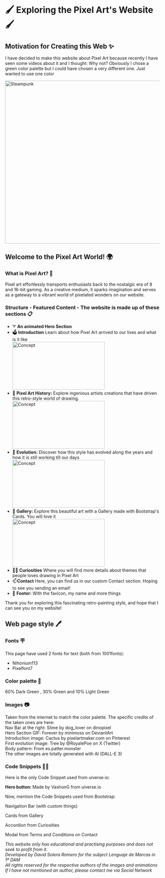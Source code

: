 # 🖌 Exploring the Pixel Art's Website 🖌

## Motivation for Creating this Web ✨

I have decided to make this website about Pixel Art because recently I have seen some videos about it and I thought: Why not? Obviously I chose a green color palette but I could have chosen a very different one. Just wanted to use one color

<img src="https://th.bing.com/th/id/OIG2.VevgsyPEV9jUnObbYCwp?pid=ImgGn" alt="Steampunk" width="580" height="530">

## Welcome to the Pixel Art World! 🌍

### What is Pixel Art? 🧶

Pixel art effortlessly transports enthusiasts back to the nostalgic era of 8 and 16-bit gaming. As a creative medium, it sparks imagination and serves as a gateway to a vibrant world of pixelated wonders on our website.

### Structure - Featured Content - The website is made up of these sections 📋

- ➰ **An animated Hero Section**
- 🗳 **Introduction** Learn about how Pixel Art arrived to our lives and what is it like<br>
   <img src="img/readme/concept.png" alt="Concept" width="300px" height="155px">
- 🚂 **Pixel Art History:** Explore ingenious artists creations that have driven this retro-style world of drawing.<br>
   <img src="img/readme/technology.png" alt="Concept" width="300px" height="155px">
- 🧭 **Evolution:** Discover how this style has evolved along the years and how it is still working till our days<br>
   <img src="img/readme/culture.png" alt="Concept" width="300px" height="155px">
- 📸 **Gallery:** Explore this beautiful art with a Gallery made with Bootstrap's Cards. You will love it<br>
   <img src="img/readme/space.png" alt="Concept" width="300px" height="155px">
- 😶‍🌫️ **Curiosities** Where you will find more details about themes that people loves drawing in Pixel Art
- 📫**Contact** Here, you can find us in our custom Contact section. Hoping to see you sending an email!
- 🦶 **Footer:** With the favicon, my name and more things

Thank you for exploring this fascinating retro-painting style, and hope that I can see you on my website!

## Web page style 🖊️

### Fonts 🪧

This page have used 2 fonts for text (both from 1001fonts):
- Nihonium113
- Pixelfont7

### Color palette 🌈

60% Dark Green , 30% Green and 10% Light Green

### Images 📷

Taken from the internet to match the color palette. The specific credits of the taken ones are here: <br>
Nav Bar at the right: Slime by dog_lover on dinopixel<br>
Hero Section GIF: Forever by minimoss on DeviantArt<br>
Introduction image: Cactus by pixelartmaker.com on Pinterest<br>
First evolution image: Tree by @RoyalePoe on X (Twitter)<br>
Body pattern: From es.patter.monster<br>
The other images are totally generated with AI (DALL-E 3)

<!-- ### Videos 🎞️

Two beautiful Pixel Art videos from Youtube -->

### Code Snippets 👨‍💻

Here is the only Code Snippet used from uiverse.io:<br>
<p><b>Hero button: </b>Made by VashonG from uiverse.io</p>

Now, mention the Code Snippets used from Bootstrap:
<p>Navigation Bar (with custom things)</p>
<p>Cards from Gallery</p>
<p>Accordion from Curiosities</p>
<p>Modal from Terms and Conditions on Contact</p>

*This website only has educational and practising purposes and does not seek to profit from it.<br>Developed by David Solera Romero for the subject Lenguaje de Marcas in 1º DAM<br>All rights reserved for the respective authors of the images and animations<br>If I have not mentioned an author, please contact me via Social Network*
